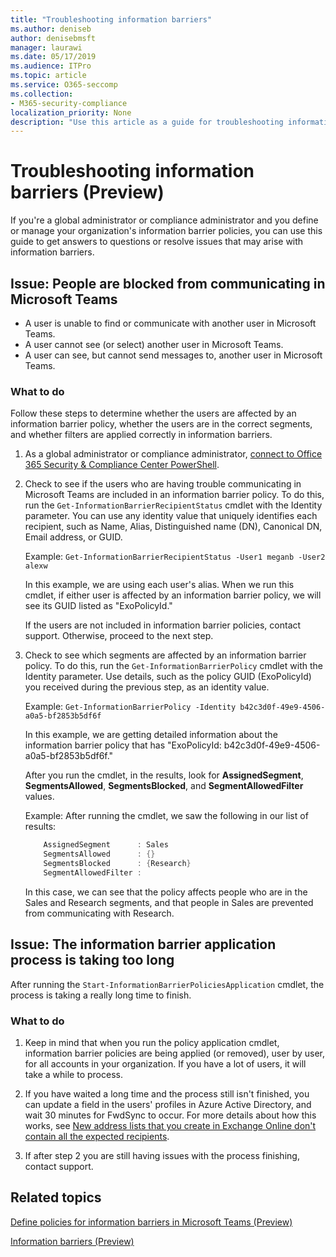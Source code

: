 ```yaml
---
title: "Troubleshooting information barriers"
ms.author: deniseb
author: denisebmsft
manager: laurawi
ms.date: 05/17/2019
ms.audience: ITPro
ms.topic: article
ms.service: O365-seccomp
ms.collection:
- M365-security-compliance
localization_priority: None
description: "Use this article as a guide for troubleshooting information barriers."
---
```


# Troubleshooting information barriers (Preview)

If you're a global administrator or compliance administrator and you define or manage your organization's information barrier policies, you can use this guide to get answers to questions or resolve issues that may arise with information barriers. 

## Issue: People are blocked from communicating in Microsoft Teams 

- A user is unable to find or communicate with another user in Microsoft Teams.
- A user cannot see (or select) another user in Microsoft Teams.
- A user can see, but cannot send messages to, another user in Microsoft Teams.

### What to do

Follow these steps to determine whether the users are affected by an information barrier policy, whether the users are in the correct segments, and whether filters are applied correctly in information barriers.

1. As a global administrator or compliance administrator, [connect to Office 365 Security & Compliance Center PowerShell](https://docs.microsoft.com/powershell/exchange/office-365-scc/connect-to-scc-powershell/connect-to-scc-powershell?view=exchange-ps).

2. Check to see if the users who are having trouble communicating in Microsoft Teams are included in an information barrier policy. To do this, run the `Get-InformationBarrierRecipientStatus` cmdlet with the Identity parameter. You can use any identity value that uniquely identifies each recipient, such as Name, Alias, Distinguished name (DN), Canonical DN, Email address, or GUID.

    Example: `Get-InformationBarrierRecipientStatus -User1 meganb -User2 alexw`

    In this example, we are using each user's alias. When we run this cmdlet, if either user is affected by an information barrier policy, we will see its GUID listed as "ExoPolicyId."

    If the users are not included in information barrier policies, contact support. Otherwise, proceed to the next step.

3. Check to see which segments are affected by an information barrier policy. To do this, run the `Get-InformationBarrierPolicy` cmdlet with the Identity parameter. Use details, such as the policy GUID (ExoPolicyId) you received during the previous step, as an identity value.

    Example: `Get-InformationBarrierPolicy -Identity b42c3d0f-49e9-4506-a0a5-bf2853b5df6f`

    In this example, we are getting detailed information about the information barrier policy that has "ExoPolicyId: b42c3d0f-49e9-4506-a0a5-bf2853b5df6f."
    
    After you run the cmdlet, in the results, look for **AssignedSegment**, **SegmentsAllowed**, **SegmentsBlocked**, and **SegmentAllowedFilter** values.

    Example: After running the cmdlet, we saw the following in our list of results:

    ```powershell
        AssignedSegment      : Sales
        SegmentsAllowed      : {}
        SegmentsBlocked      : {Research}
        SegmentAllowedFilter :
    ```
    In this case, we can see that the policy affects people who are in the Sales and Research segments, and that people in Sales are prevented from communicating with Research.

    

## Issue: The information barrier application process is taking too long

After running the `Start-InformationBarrierPoliciesApplication` cmdlet, the process is taking a really long time to finish.

### What to do

1. Keep in mind that when you run the policy application cmdlet, information barrier policies are being applied (or removed), user by user, for all accounts in your organization. If you have a lot of users, it will take a while to process. 

2. If you have waited a long time and the process still isn't finished, you can update a field in the users' profiles in Azure Active Directory, and wait 30 minutes for FwdSync to occur. For more details about how this works, see [New address lists that you create in Exchange Online don't contain all the expected recipients](https://support.microsoft.com/help/2955640/new-address-lists-that-you-create-in-exchange-online-don-t-contain-all).

3. If after step 2 you are still having issues with the process finishing, contact support.

## Related topics

[Define policies for information barriers in Microsoft Teams (Preview)](information-barriers-policies.md)

[Information barriers (Preview)](information-barriers.md)



